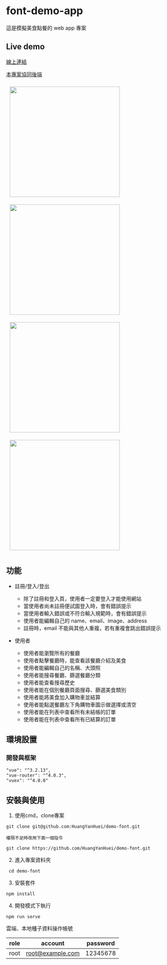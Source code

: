 # font-demo-app

這是模擬美食點餐的 web app 專案

## Live demo

[線上連結]()

[本專案協同後端](https://github.com/HuangYanHuei/demo-back)

<img src="https://github.com/HuangYanHuei/demo-font/blob/master/public/demo1.png" width=300/>
<img src="https://github.com/HuangYanHuei/demo-font/blob/master/public/demo2.png" width=300/>
<img src="https://github.com/HuangYanHuei/demo-font/blob/master/public/demo3.png" width=300/>
<img src="https://github.com/HuangYanHuei/demo-font/blob/master/public/demo4.png" width=300/>

<style>
  img {
    margin: 10px; 
  }
</style>

## 功能

- 註冊/登入/登出
  - 除了註冊和登入頁，使用者一定要登入才能使用網站
  - 當使用者尚未註冊便試圖登入時，會有錯誤提示
  - 當使用者輸入錯誤或不符合輸入規範時，會有錯誤提示
  - 使用者能編輯自己的 name、email、image、address
  - 註冊時，email 不能與其他人重複，若有重複會跳出錯誤提示

- 使用者
  - 使用者能瀏覽所有的餐廳
  - 使用者點擊餐廳時，能查看該餐廳介紹及美食
  - 使用者能編輯自己的名稱、大頭照
  - 使用者能搜尋餐廳、篩選餐廳分類
  - 使用者能查看搜尋歷史
  - 使用者能在個別餐廳頁面搜尋、篩選美食類別
  - 使用者能將美食加入購物車並結算
  - 使用者能點選餐廳左下角購物車圖示做選擇或清空
  - 使用者能在列表中查看所有未結帳的訂單
  - 使用者能在列表中查看所有已結算的訂單



## 環境設置

### 開發與框架
```
"vue": "^3.2.13",
"vue-router": "^4.0.3",
"vuex": "^4.0.0"
```

## 安裝與使用  
1. 使用cmd，clone專案
```
git clone git@github.com:HuangYanHuei/demo-font.git
```
```
權限不足時改用下面一個指令

git clone https://github.com/HuangYanHuei/demo-font.git
```
2. 進入專案資料夾
```
 cd demo-font
```
3. 安裝套件
```
npm install
```
4. 開發模式下執行
```
npm run serve
```

雲端、本地種子資料操作帳號

|    role    | account | password |
| ---------- | ------- | -------- |
| root | root@example.com | 12345678 |


